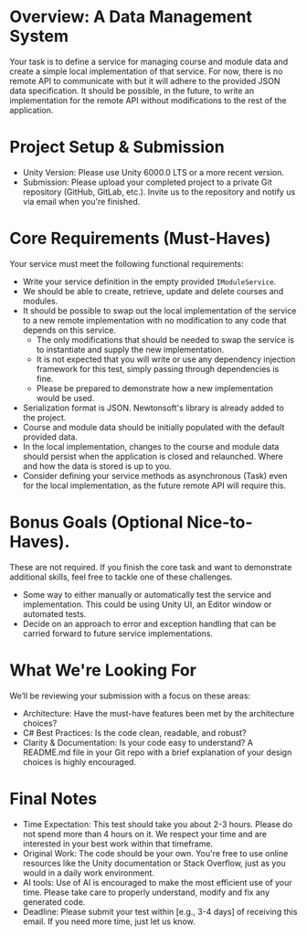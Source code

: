 # Overview: A Data Management System

Your task is to define a service for managing course and module data and create a simple local implementation of that service.
For now, there is no remote API to communicate with but it will adhere to the provided JSON data specification.
It should be possible, in the future, to write an implementation for the remote API without modifications to the rest of the application.

# Project Setup & Submission

- Unity Version: Please use Unity 6000.0 LTS or a more recent version.
- Submission: Please upload your completed project to a private Git repository (GitHub, GitLab, etc.). Invite us to the repository and notify us via email when you're finished.

# Core Requirements (Must-Haves)

Your service must meet the following functional requirements:

- Write your service definition in the empty provided `IModuleService`.
- We should be able to create, retrieve, update and delete courses and modules.
- It should be possible to swap out the local implementation of the service to a new remote implementation with no modification to any code that depends on this service.
  - The only modifications that should be needed to swap the service is to instantiate and supply the new implementation.
  - It is not expected that you will write or use any dependency injection framework for this test, simply passing through dependencies is fine.
  - Please be prepared to demonstrate how a new implementation would be used.
- Serialization format is JSON. Newtonsoft's library is already added to the project.
- Course and module data should be initially populated with the default provided data.
- In the local implementation, changes to the course and module data should persist when the application is closed and relaunched. Where and how the data is stored is up to you.
- Consider defining your service methods as asynchronous (Task<T>) even for the local implementation, as the future remote API will require this.

# Bonus Goals (Optional Nice-to-Haves). 
These are not required. If you finish the core task and want to demonstrate additional skills, feel free to tackle one of these challenges.

- Some way to either manually or automatically test the service and implementation. This could be using Unity UI, an Editor window or automated tests.
- Decide on an approach to error and exception handling that can be carried forward to future service implementations.

# What We're Looking For

We’ll be reviewing your submission with a focus on these areas:

- Architecture: Have the must-have features been met by the architecture choices?
- C# Best Practices: Is the code clean, readable, and robust?
- Clarity & Documentation: Is your code easy to understand? A README.md file in your Git repo with a brief explanation of your design choices is highly encouraged.

# Final Notes

- Time Expectation: This test should take you about 2-3 hours. Please do not spend more than 4 hours on it. We respect your time and are interested in your best work within that timeframe.
- Original Work: The code should be your own. You're free to use online resources like the Unity documentation or Stack Overflow, just as you would in a daily work environment.
- AI tools: Use of AI is encouraged to make the most efficient use of your time. Please take care to properly understand, modify and fix any generated code.
- Deadline: Please submit your test within [e.g., 3-4 days] of receiving this email. If you need more time, just let us know.
